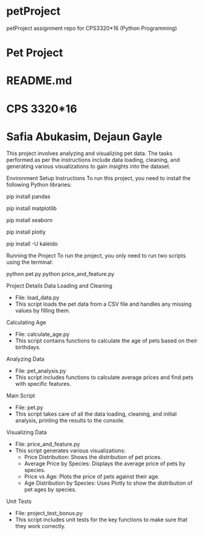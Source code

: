 # petProject
 petProject assignment repo for CPS3320*16 (Python Programming)
 
# Pet Project
# README.md
# CPS 3320*16
# Safia Abukasim, Dejaun Gayle

This project involves analyzing and visualizing pet data. The tasks performed as per the instructions include data loading, cleaning, and generating various visualizations to gain insights into the dataset.

Environment Setup Instructions
To run this project, you need to install the following Python libraries:

pip install pandas

pip install matplotlib

pip install seaborn

pip install plotly

pip install -U kaleido

Running the Project
To run the project, you only need to run two scripts using the terminal:

python pet.py
python price_and_feature.py

Project Details
Data Loading and Cleaning
- File: load_data.py
- This script loads the pet data from a CSV file and handles any missing values by filling them.

Calculating Age
- File: calculate_age.py
- This script contains functions to calculate the age of pets based on their birthdays.

Analyzing Data
- File: pet_analysis.py
- This script includes functions to calculate average prices and find pets with specific features.

Main Script
- File: pet.py
- This script takes care of all the data loading, cleaning, and initial analysis, printing the results to the console.

Visualizing Data
- File: price_and_feature.py
- This script generates various visualizations:
  - Price Distribution: Shows the distribution of pet prices.
  - Average Price by Species: Displays the average price of pets by species.
  - Price vs Age: Plots the price of pets against their age.
  - Age Distribution by Species: Uses Plotly to show the distribution of pet ages by species.

Unit Tests
- File: project_test_bonus.py
- This script includes unit tests for the key functions to make sure that they work correctly.



